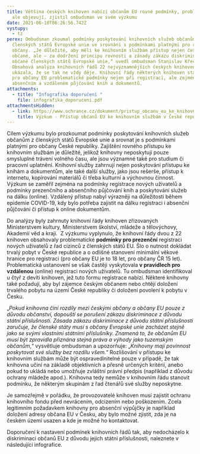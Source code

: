 ```yaml
---
title: Většina českých knihoven nabízí občanům EU rovné podmínky, problémy se
  ale objevují, zjistil ombudsman ve svém výzkumu
date: 2021-06-10T06:26:56.742Z
vystupy:
  - tz
perex: Ombudsman zkoumal podmínky poskytování knihovních služeb občanům z
  členských států Evropské unie ve srovnání s podmínkami platnými pro české
  občany. „Je důležité, aby měli ke knihovním službám přístup nejen čeští
  občané, ale – za dodržení principu rovnosti a zásady zákazu diskriminace – i
  občané členských států Evropské unie,“ uvedl ombudsman Stanislav Křeček.
  Obsahová analýza knihovních řádů 22 nejvýznamnějších českých knihoven ale
  ukázala, že se tak ne vždy děje. Knihovní řády některých knihoven stanovují
  pro občany EU problematické podmínky nejen při registraci, ale zejména při
  absenčním a vzdáleném půjčování knih a dokumentů.
attachments:
  - title: "Infografika doporučení "
    file: infografika_doporuceni.pdf
attachmentsHidden:
  - link: https://www.ochrance.cz/dokument/pristup_obcanu_eu_ke_knihovnim_sluzbam_v_cr/
    title: Výzkum - Přístup občanů EU ke knihovním službám v České republice
---
```

<p>Cílem výzkumu bylo prozkoumat podmínky poskytování knihovních služeb občanům z členských států Evropské unie a srovnat je s podmínkami platnými pro občany České republiky. Zajištění rovného přístupu ke knihovním službám je důležité, jelikož knihovny neposkytují pouze smysluplné trávení volného času, ale jsou významné také pro studium či pracovní uplatnění. Knihovní služby zahrnují nejen poskytování přístupu ke knihám a dokumentům, ale také další služby, jako jsou rešerše, přístup k internetu, kopírování materiálů či třeba kulturní a výchovnou činnost. Výzkum se zaměřil zejména na podmínky registrace nových uživatelů a podmínky prezenčního a absenčního půjčování knih a poskytování služeb na dálku (online). Vzdálený přístup nabyl výrazněji na důležitosti během epidemie COVID-19, kdy bylo potřeba zajistit na dálku registraci i absenční půjčování či přístup k online dokumentům.</p>
<p>Do analýzy byly zahrnuty knihovní řády knihoven zřizovaných Ministerstvem kultury, Ministerstvem školství, mládeže a tělovýchovy, Akademií věd a kraji.&nbsp; Z výzkumu vyplynulo, že knihovní řády dvou z 22 knihoven obsahovaly problematické <strong>podmínky pro prezenční</strong> registraci nových uživatelů z řad cizinců z členských států EU. Šlo o nutnost dokládat trvalý pobyt v České republice a o odlišné stanovení minimální věkové hranice pro registraci (pro občany EU je to 18 let, pro občany ČR 15 let). Problematická ustanovení se však častěji vyskytovala <strong>v pravidlech pro vzdálenou</strong> (online) registraci nových uživatelů. Tu ombudsman identifikoval u čtyř z devíti knihoven, jež tuto formu registrace nabízí. Některé knihovny také požadují, aby byl zájemce českým občanem nebo chtějí doložení trvalého pobytu na území České republiky či doložení povolení k pobytu v Česku.</p>
<p>„<em>Pokud knihovna činí rozdíly mezi českými občany a občany EU pouze z důvodu občanství, dopouští se porušení zákazu diskriminace z důvodu státní příslušnosti. Zásada zákazu diskriminace z důvodu státní příslušnosti zaručuje, že členské státy musí s občany Evropské unie zacházet stejně jako se svými vlastními státními příslušníky. Znamená to, že občanům EU musí být zpravidla přiznána stejná práva a výhody jako tuzemským občanům</em>,“ vysvětluje ombudsman a upozorňuje: „<em>Knihovny mají povinnost poskytovat své služby bez rozdílu všem.</em>“ Rozlišování v přístupu ke knihovním službám může být ospravedlnitelné pouze v případě, že tak knihovna učiní na základě objektivních a přesně určených kritérií, anebo pokud to ukládá nebo umožňuje zvláštní právní předpis (například z důvodu ochrany mládeže apod.). Knihovna tedy nemůže v knihovním řádu stanovit podmínku, že některým skupinám z řad čtenářů své služby neposkytne.</p>
<p>Je samozřejmě v pořádku, že provozovatelé knihoven musí zajistit ochranu knihovního fondu před nevrácením, odcizením nebo poškozením. Zcela legitimním požadavkem knihovny pro absenční výpůjčky je například doložení adresy občana EU v Česku, aby bylo možné zjistit, zda je na českém území usazen a kde je možné ho kontaktovat.</p>
<p>Doporučení k nastavení podmínek knihovních řádů tak, aby nedocházelo k diskriminaci občanů EU z důvodu jejich státní příslušnosti, naleznete v následující infografice.</p>
